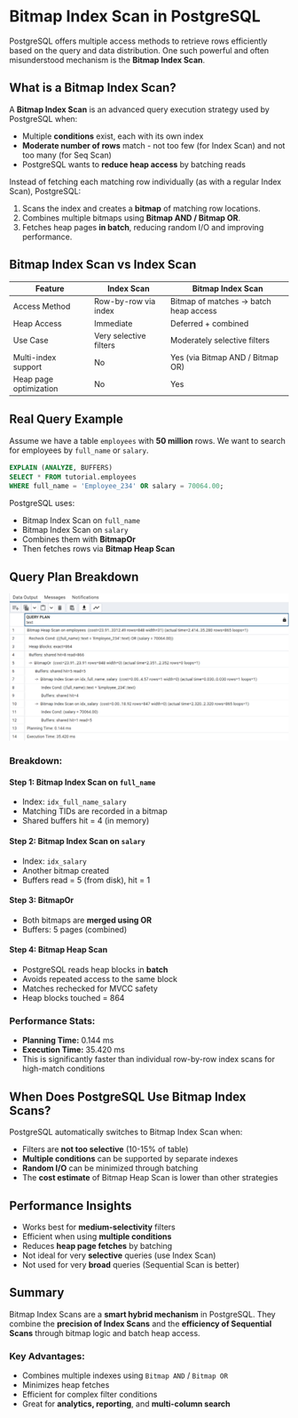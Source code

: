 # Bitmap Index Scan in PostgreSQL

PostgreSQL offers multiple access methods to retrieve rows efficiently based on the query and data distribution. One such powerful and often misunderstood mechanism is the **Bitmap Index Scan**.

## What is a Bitmap Index Scan?

A **Bitmap Index Scan** is an advanced query execution strategy used by PostgreSQL when:

* Multiple **conditions** exist, each with its own index
* **Moderate number of rows** match - not too few (for Index Scan) and not too many (for Seq Scan)
* PostgreSQL wants to **reduce heap access** by batching reads

Instead of fetching each matching row individually (as with a regular Index Scan), PostgreSQL:

1. Scans the index and creates a **bitmap** of matching row locations.
2. Combines multiple bitmaps using **Bitmap AND / Bitmap OR**.
3. Fetches heap pages **in batch**, reducing random I/O and improving performance.

## Bitmap Index Scan vs Index Scan

| Feature                | Index Scan             | Bitmap Index Scan                     |
| ---------------------- | ---------------------- | ------------------------------------- |
| Access Method          | Row-by-row via index   | Bitmap of matches -> batch heap access |
| Heap Access            | Immediate              | Deferred + combined                   |
| Use Case               | Very selective filters | Moderately selective filters          |
| Multi-index support    | No                   | Yes (via Bitmap AND / Bitmap OR)    |
| Heap page optimization | No                   | Yes                                 |

## Real Query Example

Assume we have a table `employees` with **50 million** rows. We want to search for employees by `full_name` or `salary`.

```sql
EXPLAIN (ANALYZE, BUFFERS)
SELECT * FROM tutorial.employees
WHERE full_name = 'Employee_234' OR salary = 70064.00;
```

PostgreSQL uses:

* Bitmap Index Scan on `full_name`
* Bitmap Index Scan on `salary`
* Combines them with **BitmapOr**
* Then fetches rows via **Bitmap Heap Scan**

## Query Plan Breakdown

![Bitmap Scan Query Planner](https://github.com/nakulmitra/database-postgresql/blob/master/notes/images/BitMap_Index_Scan.png)

### Breakdown:

#### Step 1: Bitmap Index Scan on `full_name`

* Index: `idx_full_name_salary`
* Matching TIDs are recorded in a bitmap
* Shared buffers hit = 4 (in memory)

#### Step 2: Bitmap Index Scan on `salary`

* Index: `idx_salary`
* Another bitmap created
* Buffers read = 5 (from disk), hit = 1

#### Step 3: BitmapOr

* Both bitmaps are **merged using OR**
* Buffers: 5 pages (combined)

#### Step 4: Bitmap Heap Scan

* PostgreSQL reads heap blocks in **batch**
* Avoids repeated access to the same block
* Matches rechecked for MVCC safety
* Heap blocks touched = 864

### Performance Stats:

* **Planning Time:** 0.144 ms
* **Execution Time:** 35.420 ms
* This is significantly faster than individual row-by-row index scans for high-match conditions

## When Does PostgreSQL Use Bitmap Index Scans?

PostgreSQL automatically switches to Bitmap Index Scan when:

* Filters are **not too selective** (10-15% of table)
* **Multiple conditions** can be supported by separate indexes
* **Random I/O** can be minimized through batching
* The **cost estimate** of Bitmap Heap Scan is lower than other strategies

## Performance Insights

* Works best for **medium-selectivity** filters
* Efficient when using **multiple conditions**
* Reduces **heap page fetches** by batching
* Not ideal for very **selective** queries (use Index Scan)
* Not used for very **broad** queries (Sequential Scan is better)

## Summary

Bitmap Index Scans are a **smart hybrid mechanism** in PostgreSQL. They combine the **precision of Index Scans** and the **efficiency of Sequential Scans** through bitmap logic and batch heap access.

### Key Advantages:

* Combines multiple indexes using `Bitmap AND` / `Bitmap OR`
* Minimizes heap fetches
* Efficient for complex filter conditions
* Great for **analytics, reporting**, and **multi-column search**